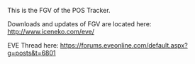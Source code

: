 This is the FGV of the POS Tracker.

Downloads and updates of FGV are located here: http://www.iceneko.com/eve/

EVE Thread here: https://forums.eveonline.com/default.aspx?g=posts&t=6801
